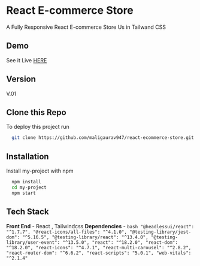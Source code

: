 
# React E-commerce Store

A Fully Responsive React E-commerce Store Us in Tailwand CSS 

## Demo

See it Live [HERE](https://maligaurav947.github.io/react-ecommerce-store/) 

## Version

V.01

## Clone this Repo

To deploy this project run

```bash
  git clone https://github.com/maligaurav947/react-ecommerce-store.git
```

## Installation

Install my-project with npm

```bash
  npm install
  cd my-project
  npm start
```
    
## Tech Stack

**Front End** - React , Tailwindcss 
**Dependencies** -
  ``bash
      "@headlessui/react": "^1.7.7",
      "@react-icons/all-files": "^4.1.0",
      "@testing-library/jest-dom": "^5.16.5",
      "@testing-library/react": "^13.4.0",
      "@testing-library/user-event": "^13.5.0",
      "react": "^18.2.0",
      "react-dom": "^18.2.0",
      "react-icons": "^4.7.1",
      "react-multi-carousel": "^2.8.2",
      "react-router-dom": "^6.6.2",
      "react-scripts": "5.0.1",
      "web-vitals": "^2.1.4"
  ``


